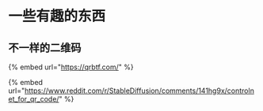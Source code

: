 # 一些有趣的东西

## 不一样的二维码

{% embed url="https://qrbtf.com/" %}

{% embed url="https://www.reddit.com/r/StableDiffusion/comments/141hg9x/controlnet_for_qr_code/" %}
